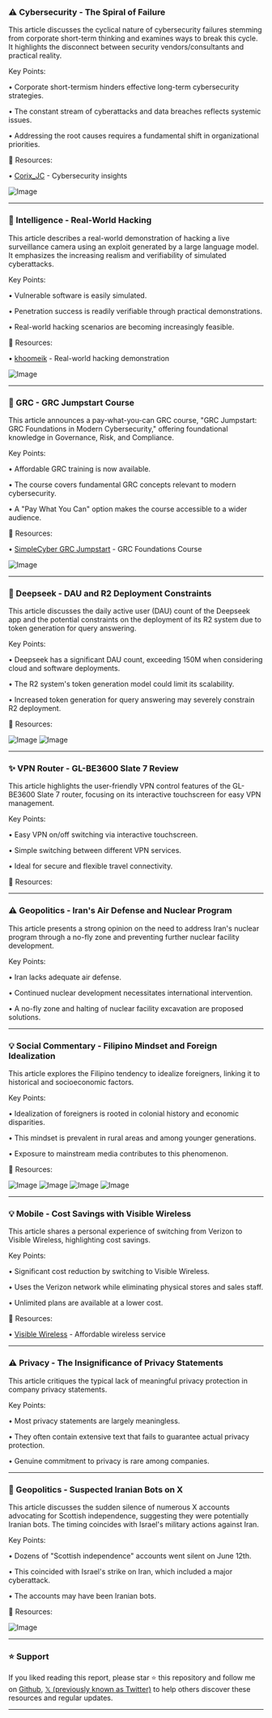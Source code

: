 ### ⚠️ Cybersecurity - The Spiral of Failure

This article discusses the cyclical nature of cybersecurity failures stemming from corporate short-term thinking and examines ways to break this cycle.  It highlights the disconnect between security vendors/consultants and practical reality.

Key Points:

• Corporate short-termism hinders effective long-term cybersecurity strategies.


• The constant stream of cyberattacks and data breaches reflects systemic issues.


• Addressing the root causes requires a fundamental shift in organizational priorities.


🔗 Resources:

• [Corix_JC](https://x.com/Corix_JC) - Cybersecurity insights


![Image](https://pbs.twimg.com/media/GubUuCWX0AAAFDT?format=jpg&name=small)


---

### 🤖 Intelligence - Real-World Hacking

This article describes a real-world demonstration of hacking a live surveillance camera using an exploit generated by a large language model. It emphasizes the increasing realism and verifiability of simulated cyberattacks.

Key Points:

• Vulnerable software is easily simulated.


• Penetration success is readily verifiable through practical demonstrations.


• Real-world hacking scenarios are becoming increasingly feasible.



🔗 Resources:

• [khoomeik](https://x.com/khoomeik) -  Real-world hacking demonstration


![Image](https://pbs.twimg.com/media/GuTPCMMbcAA2twb?format=jpg&name=small)


---

### 🚀 GRC -  GRC Jumpstart Course

This article announces a pay-what-you-can GRC course, "GRC Jumpstart: GRC Foundations in Modern Cybersecurity," offering foundational knowledge in Governance, Risk, and Compliance.

Key Points:

• Affordable GRC training is now available.


• The course covers fundamental GRC concepts relevant to modern cybersecurity.


•  A "Pay What You Can" option makes the course accessible to a wider audience.


🔗 Resources:

• [SimpleCyber GRC Jumpstart](https://twp.ai/ImmtET) - GRC Foundations Course


![Image](https://pbs.twimg.com/media/Gua3gwQXEAArBuc?format=jpg&name=small)


---

### 🤖  Deepseek -  DAU and R2 Deployment Constraints

This article discusses the daily active user (DAU) count of the Deepseek app and the potential constraints on the deployment of its R2 system due to token generation for query answering.

Key Points:

• Deepseek has a significant DAU count, exceeding 150M when considering cloud and software deployments.


•  The R2 system's token generation model could limit its scalability.


•  Increased token generation for query answering may severely constrain R2 deployment.


🔗 Resources:


![Image](https://pbs.twimg.com/media/GuZs-TKXEAA-d35?format=jpg&name=900x900)
![Image](https://pbs.twimg.com/media/GuZtNP0XcAA4-IS?format=png&name=small)


---

### ✨ VPN Router - GL-BE3600 Slate 7 Review

This article highlights the user-friendly VPN control features of the GL-BE3600 Slate 7 router, focusing on its interactive touchscreen for easy VPN management.

Key Points:

• Easy VPN on/off switching via interactive touchscreen.


• Simple switching between different VPN services.


• Ideal for secure and flexible travel connectivity.


🔗 Resources:


---

### ⚠️ Geopolitics -  Iran's Air Defense and Nuclear Program

This article presents a strong opinion on the need to address Iran's nuclear program through a no-fly zone and preventing further nuclear facility development.


Key Points:

• Iran lacks adequate air defense.


•  Continued nuclear development necessitates international intervention.


•  A no-fly zone and halting of nuclear facility excavation are proposed solutions.



---

### 💡 Social Commentary - Filipino Mindset and Foreign Idealization

This article explores the Filipino tendency to idealize foreigners, linking it to historical and socioeconomic factors.

Key Points:

• Idealization of foreigners is rooted in colonial history and economic disparities.


• This mindset is prevalent in rural areas and among younger generations.


•  Exposure to mainstream media contributes to this phenomenon.



🔗 Resources:


![Image](https://pbs.twimg.com/media/GualL8_bEAIP-1s?format=jpg&name=360x360)
![Image](https://pbs.twimg.com/media/GualMAQbEAEyua5?format=jpg&name=360x360)
![Image](https://pbs.twimg.com/media/GualNCJbEAM2MeY?format=jpg&name=360x360)
![Image](https://pbs.twimg.com/media/GualQC1bEAAEc5f?format=jpg&name=900x900)


---

### 💡 Mobile - Cost Savings with Visible Wireless

This article shares a personal experience of switching from Verizon to Visible Wireless, highlighting cost savings.

Key Points:

• Significant cost reduction by switching to Visible Wireless.


• Uses the Verizon network while eliminating physical stores and sales staff.


•  Unlimited plans are available at a lower cost.



🔗 Resources:

• [Visible Wireless](http://visible.com/get/?66MCTPD) -  Affordable wireless service



---

### ⚠️ Privacy -  The Insignificance of Privacy Statements

This article critiques the typical lack of meaningful privacy protection in company privacy statements.

Key Points:

• Most privacy statements are largely meaningless.


• They often contain extensive text that fails to guarantee actual privacy protection.


•  Genuine commitment to privacy is rare among companies.


---

### 🤖 Geopolitics -  Suspected Iranian Bots on X

This article discusses the sudden silence of numerous X accounts advocating for Scottish independence, suggesting they were potentially Iranian bots.  The timing coincides with Israel's military actions against Iran.


Key Points:

• Dozens of "Scottish independence" accounts went silent on June 12th.


• This coincided with Israel's strike on Iran, which included a major cyberattack.


•  The accounts may have been Iranian bots.



🔗 Resources:


![Image](https://pbs.twimg.com/media/GuYc7JjWgAAg3f4?format=jpg&name=small)


---

### ⭐️ Support

If you liked reading this report, please star ⭐️ this repository and follow me on [Github](https://github.com/Drix10), [𝕏 (previously known as Twitter)](https://x.com/DRIX_10_) to help others discover these resources and regular updates.

---